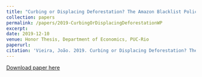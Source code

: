 ```yaml
---
title: "Curbing or Displacing Deforestation? The Amazon Blacklist Policy (Working Paper)"
collection: papers
permalink: /papers/2019-CurbingOrDisplacingDeforestationWP
excerpt: 
date: 2019-12-10
venue: Honor Thesis, Department of Economics, PUC-Rio
paperurl: 
citation: 'Vieira, João. 2019. Curbing or Displacing Deforestation? The Amazon Blacklist Policy. Working Paper.'
---
```


[Download paper here](http://jpgmv1998.github.io/files/2019-CurbingOrDisplacingDeforestationWP.pdf)

